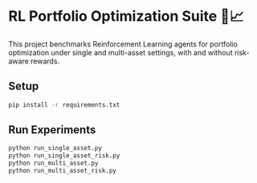 # RL Portfolio Optimization Suite 🧠📈

This project benchmarks Reinforcement Learning agents for portfolio optimization under single and multi-asset settings, with and without risk-aware rewards.

## Setup
```bash
pip install -r requirements.txt
```

## Run Experiments
```bash
python run_single_asset.py
python run_single_asset_risk.py
python run_multi_asset.py
python run_multi_asset_risk.py
```
